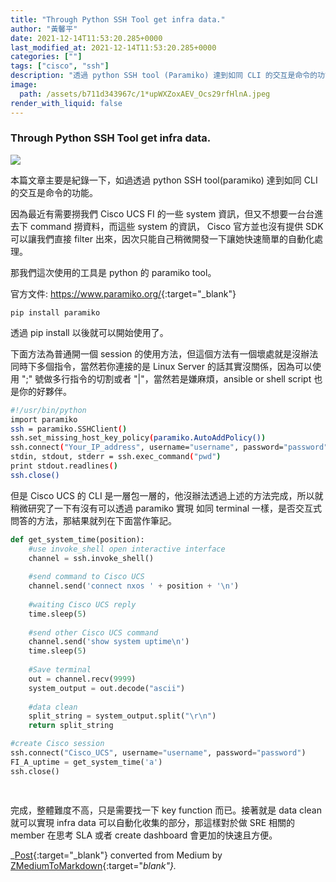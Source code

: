 ```yaml
---
title: "Through Python SSH Tool get infra data."
author: "黃馨平"
date: 2021-12-14T11:53:20.285+0000
last_modified_at: 2021-12-14T11:53:20.285+0000
categories: [""]
tags: ["cisco", "ssh"]
description: "透過 python SSH tool (Paramiko) 達到如同 CLI 的交互是命令的功能。"
image:
  path: /assets/b711d343967c/1*upWXZoxAEV_Ocs29rfHlnA.jpeg
render_with_liquid: false
---
```


### Through Python SSH Tool get infra data\.


![](/assets/b711d343967c/1*upWXZoxAEV_Ocs29rfHlnA.jpeg)


本篇文章主要是紀錄一下，如過透過 python SSH tool\(paramiko\) 達到如同 CLI 的交互是命令的功能。

因為最近有需要撈我們 Cisco UCS FI 的一些 system 資訊，但又不想要一台台進去下 command 撈資料，而這些 system 的資訊， Cisco 官方並也沒有提供 SDK 可以讓我們直接 filter 出來，因次只能自己稍微開發一下讓她快速簡單的自動化處理。

那我們這次使用的工具是 python 的 paramiko tool。

官方文件: [https://www\.paramiko\.org/](https://www.paramiko.org/){:target="_blank"}
```
pip install paramiko
```

透過 pip install 以後就可以開始使用了。

下面方法為普通開一個 session 的使用方法，但這個方法有一個壞處就是沒辦法同時下多個指令，當然若你連接的是 Linux Server 的話其實沒關係，因為可以使用 ";" 號做多行指令的切割或者 "\|"，當然若是嫌麻煩，ansible or shell script 也是你的好夥伴。
```sh
#!/usr/bin/python
import paramiko
ssh = paramiko.SSHClient()
ssh.set_missing_host_key_policy(paramiko.AutoAddPolicy())
ssh.connect("Your_IP_address", username="username", password="password")
stdin, stdout, stderr = ssh.exec_command("pwd")
print stdout.readlines()
ssh.close()
```

但是 Cisco UCS 的 CLI 是一層包一層的，他沒辦法透過上述的方法完成，所以就稍微研究了一下有沒有可以透過 paramiko 實現 如同 terminal 一樣，是否交互式問答的方法，那結果就列在下面當作筆記。
```py
def get_system_time(position):
    #use invoke_shell open interactive interface
    channel = ssh.invoke_shell()
    
    #send command to Cisco UCS     
    channel.send('connect nxos ' + position + '\n')
    
    #waiting Cisco UCS reply
    time.sleep(5)
    
    #send other Cisco UCS command
    channel.send('show system uptime\n')
    time.sleep(5)
    
    #Save terminal
    out = channel.recv(9999)
    system_output = out.decode("ascii")
    
    #data clean
    split_string = system_output.split("\r\n")
    return split_string

#create Cisco session
ssh.connect("Cisco_UCS", username="username", password="password")
FI_A_uptime = get_system_time('a')
ssh.close() 
   
       
```

完成，整體難度不高，只是需要找一下 key function 而已。接著就是 data clean 就可以實現 infra data 可以自動化收集的部分，那這樣對於做 SRE 相關的 member 在思考 SLA 或者 create dashboard 會更加的快速且方便。



_[Post](https://medium.com/@jackycsie/through-python-ssh-tool-get-infra-data-b711d343967c){:target="_blank"} converted from Medium by [ZMediumToMarkdown](https://github.com/ZhgChgLi/ZMediumToMarkdown){:target="_blank"}._
